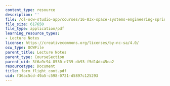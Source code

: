```yaml
---
content_type: resource
description: ''
file: /ol-ocw-studio-app/courses/16-83x-space-systems-engineering-spring-2002-spring-2003/f36ac5cd49a5c5980721d5897c125293_form_flight_cont.pdf
file_size: 617650
file_type: application/pdf
learning_resource_types:
- Lecture Notes
license: https://creativecommons.org/licenses/by-nc-sa/4.0/
ocw_type: OCWFile
parent_title: Lecture Notes
parent_type: CourseSection
parent_uid: 3f6a9c94-8530-e739-db93-f5d14dc45ea2
resourcetype: Document
title: form_flight_cont.pdf
uid: f36ac5cd-49a5-c598-0721-d5897c125293
---
```

